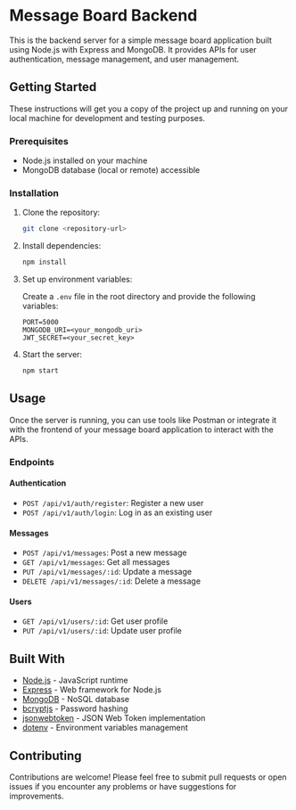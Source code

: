 # Message Board Backend

This is the backend server for a simple message board application built using Node.js with Express and MongoDB. It provides APIs for user authentication, message management, and user management.

## Getting Started

These instructions will get you a copy of the project up and running on your local machine for development and testing purposes.

### Prerequisites

- Node.js installed on your machine
- MongoDB database (local or remote) accessible

### Installation

1. Clone the repository:

   ```bash
   git clone <repository-url>
   ```

2. Install dependencies:

   ```bash
   npm install
   ```

3. Set up environment variables:

   Create a `.env` file in the root directory and provide the following variables:

   ```plaintext
   PORT=5000
   MONGODB_URI=<your_mongodb_uri>
   JWT_SECRET=<your_secret_key>
   ```

4. Start the server:

   ```bash
   npm start
   ```

## Usage

Once the server is running, you can use tools like Postman or integrate it with the frontend of your message board application to interact with the APIs.

### Endpoints

#### Authentication

- `POST /api/v1/auth/register`: Register a new user
- `POST /api/v1/auth/login`: Log in as an existing user

#### Messages

- `POST /api/v1/messages`: Post a new message
- `GET /api/v1/messages`: Get all messages
- `PUT /api/v1/messages/:id`: Update a message
- `DELETE /api/v1/messages/:id`: Delete a message

#### Users

- `GET /api/v1/users/:id`: Get user profile
- `PUT /api/v1/users/:id`: Update user profile

## Built With

- [Node.js](https://nodejs.org/) - JavaScript runtime
- [Express](https://expressjs.com/) - Web framework for Node.js
- [MongoDB](https://www.mongodb.com/) - NoSQL database
- [bcryptjs](https://www.npmjs.com/package/bcryptjs) - Password hashing
- [jsonwebtoken](https://www.npmjs.com/package/jsonwebtoken) - JSON Web Token implementation
- [dotenv](https://www.npmjs.com/package/dotenv) - Environment variables management

## Contributing

Contributions are welcome! Please feel free to submit pull requests or open issues if you encounter any problems or have suggestions for improvements.



